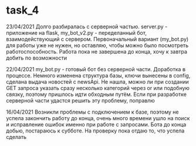 # task_4
23/04/2021 Долго разбиралась с серверной частью. server.py - приложение на flask, my_bot_v2.py - переделанный бот, взаимодействующий с сервером. Первоначальный вариант (my_bot.py) для работы уже не нужен, но оставляю, чтобы можно было посмотреть работоспособность. Работа пока не завершена до конца, хочу к завтра добить по возможности

22/04/2021 my_bot.py - готовый бот без серверной части. Доработка в процессе.
Немного изменена структура базы, ключи вынесены в config, сделана выдача новостей с newsApi.
Не нашла, можно ли при создании GET запроса указать сразу несколько категорий через or или подобную связку, поэтому пришлось идти обходным путём. Если при разработке серверной части удастся решить эту проблему, поправлю

16/04/2021 Возникли проблемы с подключением к базе, поэтому не успела закончить работу до конца, очень много времени ушло на поиск и исправление ошибок именно при работе с запросами.
Бота до конца добью, постараюсь к субботе. На проверку пока отдаю то, что успела сделать

